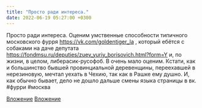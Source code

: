 ```yaml
---
title: "Просто ради интереса."
date: 2022-06-19 05:27:00 +0300
---
```


Просто ради интереса.
Оценим умственные способности типичного московского фурря https://vk.com/goldentiger_la , который ебётся с собаками на даче депутата https://fondmsu.ru/deputies/zuev_yuriy_borisovich.html?form=Y и, по жизни, в целом, либерасик-русофоб.
В очень мало оценим.
Кстати, как и большинство бывшей провинциальной деревенщины, переехавшей в нерезиновую, мечтал уехать в Чехию, так как в Рашке ему душно. И, как обычно бывает, дело не дошло дальше смены языка страницы в вк.
#фурри #москва


[Вложение](/assets/vk_photos/4/RP1hBPDYNDI.jpg)
[Вложение](/assets/vk_photos/2/YRb11Y72tII.jpg)
